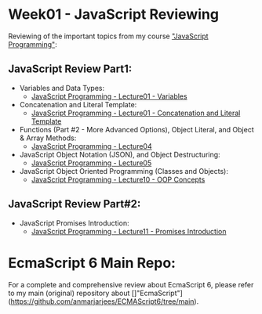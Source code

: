 # Week01 - JavaScript Reviewing
Reviewing of the important topics from my course ["JavaScript Programming"](https://github.com/anmarjarjees/javascript-code):

## JavaScript Review Part1:
- Variables and Data Types:
    - [JavaScript Programming - Lecture01 - Variables](https://github.com/anmarjarjees/javascript-code/blob/main/week01/b.variables-types.html)
- Concatenation and Literal Template:
    - [JavaScript Programming - Lecture01 - Concatenation and Literal Template](https://github.com/anmarjarjees/javascript-code/blob/main/week01/c.concatenate.html)
- Functions (Part #2 - More Advanced Options), Object Literal, and Object & Array Methods:
    - [JavaScript Programming - Lecture04](https://github.com/anmarjarjees/javascript-code/tree/main/week04)
- JavaScript Object Notation (JSON), and Object Destructuring:
    - [JavaScript Programming - Lecture05](https://github.com/anmarjarjees/javascript-code/tree/main/week05)
- JavaScript Object Oriented Programming (Classes and Objects):
    - [JavaScript Programming - Lecture10 - OOP Concepts](https://github.com/anmarjarjees/javascript-code/tree/main/week10/oop)

## JavaScript Review Part#2:
- JavaScript Promises Introduction:
    - [JavaScript Programming - Lecture11 - Promises Introduction](https://github.com/anmarjarjees/javascript-code/tree/main/week11)


# EcmaScript 6 Main Repo:
For a complete and comprehensive review about EcmaScript 6, please refer to my main (original) repository about []"EcmaScript"](https://github.com/anmarjarjees/ECMAScript6/tree/main).